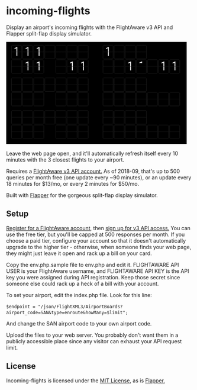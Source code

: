 # incoming-flights
Display an airport's incoming flights with the FlightAware v3 API and Flapper split-flap display simulator.

![Incoming Flights Example](/demo/incoming-flights-487.gif?raw=true "Incoming Flights in Action")

Leave the web page open, and it'll automatically refresh itself every 10 minutes with the 3 closest flights to your airport.

Requires a <a href="https://flightaware.com/commercial/flightxml/v3/pricing.rvt">FlightAware v3 API account.</a> As of 2018-09, that's up to 500 queries per month free (one update every ~90 minutes), or an update every 18 minutes for $13/mo, or every 2 minutes for $50/mo.

Built with <a href="https://github.com/jayKayEss/Flapper">Flapper</a> for the gorgeous split-flap display simulator.

## Setup

<a href="https://flightaware.com/account/join/">Register for a FlightAware account</a>, then <a href="https://flightaware.com/commercial/flightxml/v3/pricing.rvt">sign up for v3 API access.</a> You can use the free tier, but you'll be capped at 500 responses per month. If you choose a paid tier, configure your account so that it doesn't automatically upgrade to the higher tier - otherwise, when someone finds your web page, they might just leave it open and rack up a bill on your card.

Copy the env.php.sample file to env.php and edit it. FLIGHTAWARE API USER is your FlightAware username, and FLIGHTAWARE API KEY is the API key you were assigned during API registration. Keep those secret since someone else could rack up a heck of a bill with your account.

To set your airport, edit the index.php file. Look for this line:

    $endpoint = "/json/FlightXML3/AirportBoards?airport_code=SAN&type=enroute&howMany=$limit";

And change the SAN airport code to your own airport code.

Upload the files to your web server. You probably don't want them in a publicly accessible place since any visitor can exhaust your API request limit.

## License

Incoming-flights is licensed under the <a href="https://github.com/BrentOzar/incoming-flights/blob/master/LICENSE">MIT License</a>, as is <a href="https://github.com/jayKayEss/Flapper">Flapper.</a>